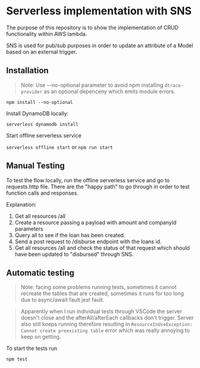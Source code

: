 # Serverless implementation with SNS

The purpose of this repository is to show the implementation of CRUD functionality within AWS lambda.

SNS is used for pub/sub purposes in order to update an attribute of a Model based on an external trigger.

## Installation

> Note: Use --no-optional parameter to avoid npm installing `dtrace-provider` as an optional depenceny which emits module errors.

`npm install --no-optional`

Install DynamoDB locally:

`serverless dynamodb install`

Start offline serverless service

`serverless offline start` or `npm run start`

## Manual Testing

To test the flow locally, run the offline serverless service and go to requests.http file. There are the "happy path" to go through in order to test function calls and responses.

Explanation:

1. Get all resources /all
2. Create a resource passing a payload with amount and companyId parameters
3. Query all to see if the loan has been created.
4. Send a post request to /disburse endpoint with the loans id.
5. Get all resources /all and check the status of that request which should have been updated to "disbursed" through SNS.

## Automatic testing

> Note: facing some problems running tests, sometimes it cannot recreate the tables that are created, sometimes it runs for too long due to async/await fault jest fault.

> Apparently when I run individual tests through VSCode the server doesn't close and the afterAll/afterEach callbacks don't trigger. Server also still keeps running therefore resulting in `ResourceInUseException: Cannot create preexisting table` error which was really annoying to keep on getting.

To start the tests run

`npm test`
